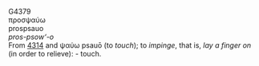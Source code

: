 <body>
  <p>G4379<br>  προσψαύω  <br> prospsauo  <br><i>pros-psow‘-o </i><br>From <a href="g4314.htm">4314</a> and   ψαύω    psauō   (to <i>touch</i>); to <i>impinge</i>, that is, <i>lay</i> <i>a</i> <i>finger</i> <i>on</i> (in order to relieve): - touch.<br></p>
 </body>